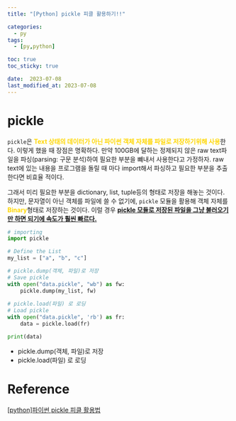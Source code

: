 ```yaml
---
title: "[Python] pickle 피클 활용하기!!"

categories:
  - py
tags:
  - [py,python]

toc: true
toc_sticky: true

date:  2023-07-08
last_modified_at: 2023-07-08
---
```


# pickle

`pickle`은 <span style = "color:gold">**Text 상태의 데이터가 아닌 파이썬 객체 자체를 파일로 저장하기위해 사용**</span>한다. 이렇게 했을 때 장점은 명확하다. 만약 100GB에 달하는 정제되지 않은 raw text파일을 파싱(parsing: 구문 분석)하여 필요한 부분을 
뺴내서 사용한다고 가정하자. raw text에 있는 내용을 프로그램을 돌릴 때 마다 import해서 파싱하고 필요한 부분을 추출한다면 비효율 적이다.

그래서 미리 필요한 부분을 dictionary, list, tuple등의 형태로 저장을 해놓는 것이다. 하지만, 문자열이 아닌 객체를 파일에 쓸 수 없기에, `pickle` 모듈을 활용해 객체 자체를 <span style="color:gold">**Binary**</span>형태로 저장하는 것이다. 이럴 경우 <u><b>pickle 모듈로 저장된 파일을 그냥 불러오기만 하면 되기에 속도가 훨씬 빠르다.</b></u>

```python
# importing
import pickle

# Define the List
my_list = ["a", "b", "c"]

# pickle.dump(객체, 파일)로 저장
# Save pickle
with open("data.pickle", "wb") as fw:
    pickle.dump(my_list, fw)
    
# pickle.load(파일) 로 로딩
# Load pickle
with open("data.pickle", 'rb') as fr:
    data = pickle.load(fr)

print(data)
```
- pickle.dump(객체, 파일)로 저장
- pickle.load(파일) 로 로딩

# Reference
[\[python\]파이썬 pickle 피클 활용법](https://korbillgates.tistory.com/173)
